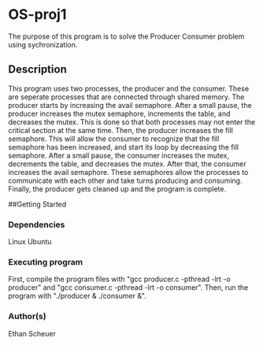 # OS-proj1

The purpose of this program is to solve the Producer Consumer problem using sychronization. 

## Description

This program uses two processes, the producer and the consumer. These are seperate processes that are connected through shared memory. The producer starts by increasing the avail semaphore. After a small pause, the producer increases the mutex semaphore, increments the table, and decreases the mutex. This is done so that both processes may not enter the critical section at the same time. Then, the producer increases the fill semaphore. This will allow the consumer to recognize that the fill semaphore has been increased, and start its loop by decreasing the fill semaphore. After a small pause, the consumer increases the mutex, decrements the table, and decreases the mutex. After that, the consumer increases the avail semaphore. These semaphores allow the processes to communicate with each other and take turns producing and consuming. Finally, the producer gets cleaned up and the program is complete.

##Getting Started

### Dependencies

Linux Ubuntu

### Executing program
First, compile the program files with "gcc producer.c -pthread -lrt -o producer" and "gcc consumer.c -pthread -lrt -o consumer". Then, run the program with "./producer & ./consumer &".

### Author(s)

Ethan Scheuer
